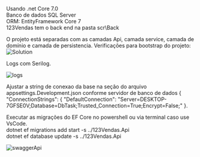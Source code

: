 Usando .net Core 7.0<br>
Banco de dados SQL Server<br>
ORM: EntityFramework Core 7<br>
123Vendas tem o back end na pasta scr\Back<br>

O projeto está separadas com as camadas Api, camada service, camada de domínio e camada de persistencia. Verificações para bootstrap do projeto:![Solution](https://github.com/user-attachments/assets/1661e6b7-e4a5-4106-8cf5-21becd67eca9)

Logs com Serilog.

![logs](https://github.com/user-attachments/assets/7e0a03b6-79b3-4559-854d-325795bcb09c)  <br>

Ajustar a string de conexao da base na seção do arquivo appsettings.Development.json conforme servidor de banco de dados
{ "ConnectionStrings": { "DefaultConnection": "Server=DESKTOP-7GFSE0V;Database=DbTask;Trusted_Connection=True;Encrypt=False;" }. <br>

Executar as migrações do EF Core no powershell ou via terminal caso use VsCode. <br>
dotnet ef migrations add start -s ../123Vendas.Api  <br>
dotnet ef database update -s ../123Vendas.Api  <br>

![swaggerApi](https://github.com/user-attachments/assets/995d4936-880f-4858-888f-8fb5a67c0d06)

